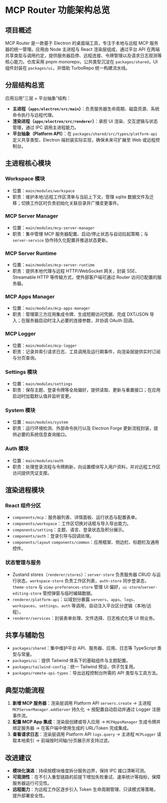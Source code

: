 ﻿# MCP Router 功能架构总览

## 项目概述
MCP Router 是一款基于 Electron 的桌面端工具，专注于本地与远程 MCP 服务器的统一管理。应用由 Node 主进程与 React 渲染层组成，通过平台 API 在两端共享类型与调用约定，提供服务器启停、远程连接、令牌管理以及请求日志观测等核心能力。仓库采用 pnpm monorepo，公共类型沉淀在 `packages/shared`，UI 组件封装在 `packages/ui`，并借助 TurboRepo 统一构建流水线。

## 分层结构总览
应用沿用“三层 + 平台抽象”结构：
- **主进程（`apps/electron/src/main`）**：负责服务器生命周期、磁盘资源、系统命令执行与远程代理。
- **渲染进程（`apps/electron/src/renderer`）**：承担 UI 渲染、交互逻辑与状态管理，通过 IPC 调用主进程能力。
- **平台抽象（Platform API）**：在 `packages/shared/src/types/platform-api` 定义共享类型，Electron 端封装实际实现，确保未来可扩展至 Web 或远程控制台。

## 主进程核心模块
### Workspace 模块
- 位置：`main/modules/workspace`
- 职责：维护本地/远程工作区清单与当前上下文，管理 sqlite 数据文件及迁移；切换工作区时负责初始化关联目录并广播变更事件。

### MCP Server Manager
- 位置：`main/modules/mcp-server-manager`
- 职责：集中管理 MCP 服务器配置、启动/停止状态与自动拉起策略；与 `server-service` 协作持久化配置并推送状态更新。

### MCP Server Runtime
- 位置：`main/modules/mcp-server-runtime`
- 职责：提供本地代理与远程 HTTP/WebSocket 网关，封装 SSE、Streamable HTTP 等传输方式，使外部客户端可通过 Router 访问已配置的服务器。

### MCP Apps Manager
- 位置：`main/modules/mcp-apps-manager`
- 职责：管理第三方应用集成令牌、生成短期访问凭据、完成 DXT/JSON 导入；在服务器启动时注入必要的连接参数，并协调 OAuth 回调。

### MCP Logger
- 位置：`main/modules/mcp-logger`
- 职责：记录并索引请求日志、工具调用及运行期事件，向渲染层提供实时订阅与分页查询。

### Settings 模块
- 位置：`main/modules/settings`
- 职责：保存主题、登录令牌等全局偏好，提供读取、更新与重置接口；在应用启动时加载默认值并监听变更。

### System 模块
- 位置：`main/modules/system`
- 职责：运行环境检测、外部命令执行以及 Electron Forge 更新流程封装，提供必要的系统信息查询接口。

### Auth 模块
- 位置：`main/modules/auth`
- 职责：处理登录流程与令牌刷新，向设置模块写入用户资料，并对远程工作区访问提供凭证支撑。

## 渲染进程模块
### React 组件分区
- `components/mcp`：服务器列表、详情面板、运行状态与配置表单。
- `components/workspace`：工作区切换对话框与导入导出能力。
- `components/setting`：主题、语言、登录状态及积分展示。
- `components/auth`：登录引导与回调处理。
- `components/layout` `components/common`：应用框架、侧边栏、标题栏及通用控件。

### 状态管理与服务
- Zustand stores（`renderer/stores`）：`server-store` 负责服务器 CRUD 与运行状态，`workspace-store` 负责工作区列表，`auth-store` 同步登录态，`theme-store` 与 `view-preferences-store` 管理 UI 偏好，`ui-store`/`server-editing-store` 管控弹窗与临时编辑数据。
- `renderer/platform-api`：以域划分暴露 `servers`、`apps`、`logs`、`workspaces`、`settings`、`auth` 等调用，自动注入平台区分逻辑（本地/远程）。
- `renderer/services`：封装表单处理、文件选择、日志格式化等 UI 侧业务。

## 共享与辅助包
- `packages/shared`：集中维护平台 API、服务器、应用、日志等 TypeScript 类型与常量。
- `packages/ui`：提供 Tailwind 体系下的基础组件与主题配置。
- `packages/tailwind-config`：统一 Tailwind 预设，供子包复用。
- `packages/remote-api-types`：导出远程控制台所需的 API 类型与工具方法。

## 典型功能流程
1. **新增 MCP 服务器**：渲染层调用 Platform API `servers.create` → 主进程 `MCPServerManager.addServer` 持久化 → 按配置自动启动并通过 Logger 注册事件流。
2. **配置 MCP App 集成**：渲染层创建或导入应用 → `MCPAppsManager` 生成令牌并绑定服务器 → 在客户端中使用生成的 URL/Token 完成集成。
3. **查看请求日志**：渲染层调用 Platform API `logs.query` → 主进程 `MCPLogger` 读取本地索引 → 前端按时间轴/分页展示并支持过滤。

## 改进建议
- **模块化演进**：持续按模块维度拆分服务边界，保持 IPC 接口清晰可测。
- **可观测性**：在不引入重型链路的前提下增加失败重试、速率统计等指标，保障服务器运行可见性。
- **远程能力**：为远程工作区逐步引入 Token 生命周期管理、只读模式等策略，提升部署安全性。
